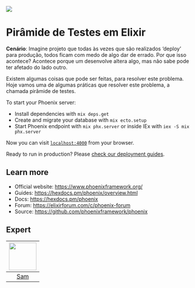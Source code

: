 <img src="https://storage.googleapis.com/golden-wind/experts-club/capa-github.svg" />

# Pirâmide de Testes em Elixir

**Cenário**: Imagine projeto que todas às vezes que são realizados ‘deploy’ para produção, todos ficam com medo de algo dar de errado. Por que isso acontece? 
Acontece porque um desenvolve altera algo, mas não sabe pode ter afetado do lado outro. 

Existem algumas coisas que pode ser feitas, para resolver este problema. Hoje vamos uma de algumas práticas que resolver este problema, a chamada pirâmide de testes. 


To start your Phoenix server:

  * Install dependencies with `mix deps.get`
  * Create and migrate your database with `mix ecto.setup`
  * Start Phoenix endpoint with `mix phx.server` or inside IEx with `iex -S mix phx.server`

Now you can visit [`localhost:4000`](http://localhost:4000) from your browser.

Ready to run in production? Please [check our deployment guides](https://hexdocs.pm/phoenix/deployment.html).

## Learn more

  * Official website: https://www.phoenixframework.org/
  * Guides: https://hexdocs.pm/phoenix/overview.html
  * Docs: https://hexdocs.pm/phoenix
  * Forum: https://elixirforum.com/c/phoenix-forum
  * Source: https://github.com/phoenixframework/phoenix

## Expert

| [<img src="https://avatars.githubusercontent.com/u/57687300?s=400&u=79494f446d1fa4c328e4a7902ec790e9179a4889&v=4" width="75px;"/>](https://github.com/samantadearaujo") |
| :-: |
|[Sam](https://github.com/samantadearaujo)|
